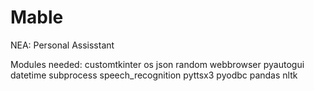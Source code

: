 # Mable
NEA: Personal Assisstant 

Modules needed:
customtkinter
os
json
random
webbrowser
pyautogui
datetime
subprocess
speech_recognition
pyttsx3
pyodbc
pandas
nltk

